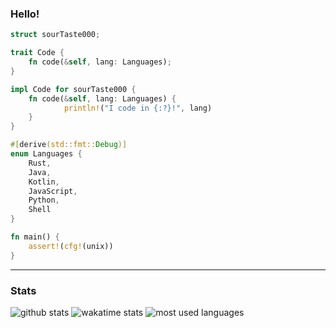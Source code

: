 ### Hello!

```rust
struct sourTaste000;

trait Code {
    fn code(&self, lang: Languages);
}

impl Code for sourTaste000 {
    fn code(&self, lang: Languages) {
            println!("I code in {:?}!", lang)
    }
}

#[derive(std::fmt::Debug)]
enum Languages {
    Rust,
    Java,
    Kotlin,
    JavaScript,
    Python,
    Shell
}

fn main() {
    assert!(cfg!(unix))
}
```
___
### Stats
![github stats](https://github-readme-stats.vercel.app/api?username=sourTaste000&theme=nord&count_private=true&include_all_commits=true)
![wakatime stats](https://github-readme-stats.vercel.app/api/wakatime?username=sourTaste000&theme=nord&layout=compact)
![most used languages](https://github-readme-stats.vercel.app/api/top-langs/?username=sourTaste000&layout=compact&theme=nord)
